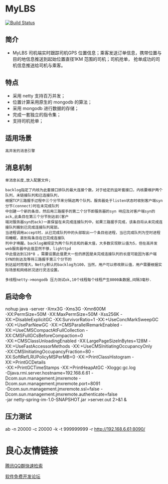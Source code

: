 # MyLBS

[![Build Status](https://travis-ci.org/supermy/lbs.svg?branch=master)](https://github.com/supermy/lbs)

## 简介 
* MyLBS 司机端实时跟踪司机GPS 位置信息；乘客发送订单信息，携带位置与目的地信息推送到起始位置直径1KM 范围的司机；司机抢单，
抢单成功的司机信息推送给司机与乘客。


## 特点
* 采用 netty 支持百万并发；
* 位置计算采用原生的 mongodb 的算法；
* 采用 mongodb 进行数据的存储；
* 完成一套独立的指令集；
* 支持司机抢单；

## 适用场景

    高并发的消息引擎




## 消息机制
    单消息长度,放入配置文件;
    
    backlog指定了内核为此套接口排队的最大连接个数，对于给定的监听套接口，内核要维护两个队列，未链接队列和已连接队列，
    根据TCP三路握手过程中三个分节来分隔这两个队列。服务器处于listen状态时收到客户端syn 分节(connect)时在未完成队列
    中创建一个新的条目，然后用三路握手的第二个分节即服务器的syn 响应及对客户端syn的ack,此条目在第三个分节到达前(客户
    端对服务器syn的ack)一直保留在未完成连接队列中，如果三路握手完成，该条目将从未完成连接队列搬到已完成连接队列尾部。
    当进程调用accept时，从已完成队列中的头部取出一个条目给进程，当已完成队列为空时进程将睡眠，直到有条目在已完成连接队
    列中才唤醒。backlog被规定为两个队列总和的最大值，大多数实现默认值为5，但在高并发web服务器中此值显然不够，lighttpd
    中此值达到128*8 。需要设置此值更大一些的原因是未完成连接队列的长度可能因为客户端SYN的到达及等待三路握手第三个分节的
    到达延时而增大。Netty默认的backlog为100，当然，用户可以修改默认值，用户需要根据实际场景和网络状况进行灵活设置。
    
    多线程netty->mongodb 压力测试ok,10个线程每个线程产生8000条数据,间隔3毫秒.
    
## 启动命令

nohup java  -server -Xmx3G -Xms3G -Xmn600M \
-XX:PermSize=50M -XX:MaxPermSize=50M -Xss256K -XX:+DisableExplicitGC -XX:SurvivorRatio=1 -XX:+UseConcMarkSweepGC \
-XX:+UseParNewGC -XX:+CMSParallelRemarkEnabled -XX:+UseCMSCompactAtFullCollection -XX:CMSFullGCsBeforeCompaction=0 \
-XX:+CMSClassUnloadingEnabled -XX:LargePageSizeInBytes=128M -XX:+UseFastAccessorMethods -XX:+UseCMSInitiatingOccupancyOnly \
-XX:CMSInitiatingOccupancyFraction=80 -XX:SoftRefLRUPolicyMSPerMB=0 -XX:+PrintClassHistogram -XX:+PrintGCDetails \
-XX:+PrintGCTimeStamps -XX:+PrintHeapAtGC -Xloggc:gc.log  \
-Djava.rmi.server.hostname=192.168.6.61 -Dcom.sun.management.jmxremote -Dcom.sun.management.jmxremote.port=8091 \
-Dcom.sun.management.jmxremote.ssl=false -Dcom.sun.management.jmxremote.authenticate=false \
-jar netty-spring-im-1.0-SNAPSHOT.jar  >server.out 2>&1 &
 
## 压力测试
ab -n 20000 -c 20000 -k -t 999999999 -r http://192.168.6.61:8090/


 # 良心友情链接

[腾讯QQ群快速检索](http://u.720life.cn/s/8cf73f7c)

[软件免费开发论坛](http://u.720life.cn/s/bbb01dc0)